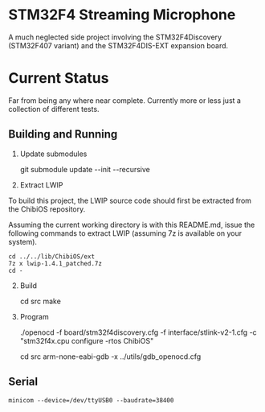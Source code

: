 # STM32F4 Streaming Microphone

A much neglected side project involving the STM32F4Discovery (STM32F407 variant)
and the STM32F4DIS-EXT expansion board.

# Current Status 
Far from being any where near complete.
Currently more or less just a collection of different tests.

## Building and Running

1. Update submodules 

    git submodule update --init --recursive

2. Extract LWIP

To build this project, the LWIP source code should first be extracted from the
ChibiOS repository.

Assuming the current working directory is with this README.md, issue the
following commands to extract LWIP (assuming 7z is available on your system).

    cd ../../lib/ChibiOS/ext
    7z x lwip-1.4.1_patched.7z
    cd -

2. Build 

   cd src
   make

3. Program

   ./openocd -f board/stm32f4discovery.cfg -f interface/stlink-v2-1.cfg  -c "stm32f4x.cpu configure -rtos ChibiOS"

   cd src
   arm-none-eabi-gdb -x ../utils/gdb_openocd.cfg


## Serial

    minicom --device=/dev/ttyUSB0 --baudrate=38400
